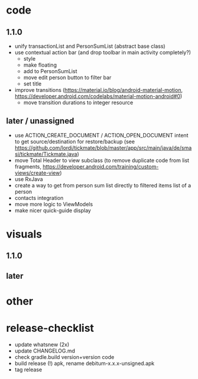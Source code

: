 # code
## 1.1.0
- unify transactionList and PersonSumList (abstract base class)
- use contextual action bar (and drop toolbar in main activity completely?)
    - style
    - make floating
    - add to PersonSumList
    - move edit person button to filter bar
    - set title
- improve transitions (https://material.io/blog/android-material-motion, https://developer.android.com/codelabs/material-motion-android#0)
    - move transition durations to integer resource

## later / unassigned
- use ACTION_CREATE_DOCUMENT / ACTION_OPEN_DOCUMENT intent to get source/destination for restore/backup (see https://github.com/lordi/tickmate/blob/master/app/src/main/java/de/smasi/tickmate/Tickmate.java)
- move Total Header to view subclass (to remove duplicate code from list fragments, https://developer.android.com/training/custom-views/create-view)
- use RxJava
- create a way to get from person sum list directly to filtered items list of a person
- contacts integration
- move more logic to ViewModels
- make nicer quick-guide display

# visuals
## 1.1.0
## later

# other


# release-checklist
- update whatsnew (2x)
- update CHANGELOG.md
- check gradle.build version+version code
- build release (!) apk, rename debitum-x.x.x-unsigned.apk
- tag release
